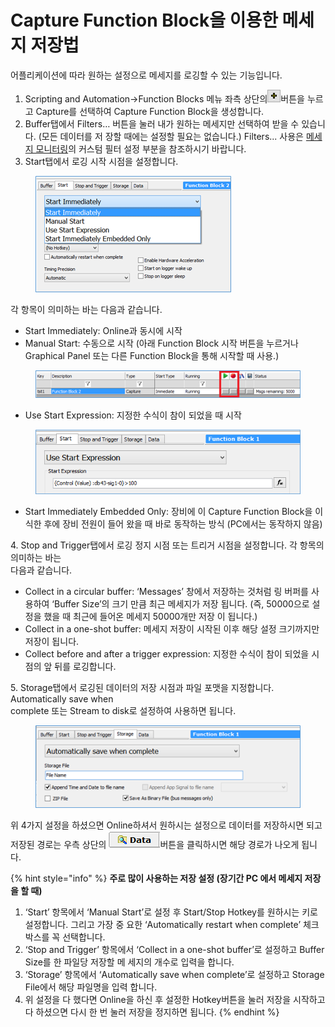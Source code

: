 # Capture Function Block을 이용한 메세지 저장법

어플리케이션에 따라 원하는 설정으로 메세지를 로깅할 수 있는 기능입니다.

1. Scripting and Automation->Function Blocks 메뉴 좌측 상단의![](../.gitbook/assets/2022-01-06-17-20-02.png)버튼을 누르고 Capture를 선택하여 Capture Function Block을 생성합니다.
2. Buffer탭에서 Filters… 버튼을 눌러 내가 원하는 메세지만 선택하여 받을 수 있습니다. (모든 데이터를 저 장할 때에는 설정할 필요는 없습니다.) Filters... 사용은 [메세지 모니터링](../시작하기/메세지-모니터링.md)의 커스텀 필터 설정 부분을 참조하시기 바랍니다.
3. Start탭에서 로깅 시작 시점을 설정합니다.

<figure><img src="../.gitbook/assets/Capture-Start (1).png" alt=""><figcaption></figcaption></figure>

&#x20; 각 항목이 의미하는 바는 다음과 같습니다.

* Start Immediately: Online과 동시에 시작
* Manual Start: 수동으로 시작 (아래 Function Block 시작 버튼을 누르거나 Graphical Panel 또는 다른 Function Block을 통해 시작할 때 사용.)

<figure><img src="../.gitbook/assets/FunctionBlocks-Capture.png" alt=""><figcaption></figcaption></figure>

* Use Start Expression: 지정한 수식이 참이 되었을 때 시작

<figure><img src="../.gitbook/assets/Capture-StartExpression (1).png" alt=""><figcaption></figcaption></figure>

* Start Immediately Embedded Only: 장비에 이 Capture Function Block을 이식한 후에 장비 전원이 들어 왔을 때 바로 동작하는 방식 (PC에서는 동작하지 않음)

&#x20; 4\. Stop and Trigger탭에서 로깅 정지 시점 또는 트리거 시점을 설정합니다. 각 항목의 의미하는 바는 \
&#x20;     다음과 같습니다.

* Collect in a circular buffer: ‘Messages’ 창에서 저장하는 것처럼 링 버퍼를 사용하여 ‘Buffer Size’의 크기 만큼 최근 메세지가 저장 됩니다. (즉, 50000으로 설정을 했을 때 최근에 들어온 메세지 50000개만 저장 이 됩니다.)
* Collect in a one-shot buffer: 메세지 저장이 시작된 이후 해당 설정 크기까지만 저장이 됩니다.
* Collect before and after a trigger expression: 지정한 수식이 참이 되었을 시점의 앞 뒤를 로깅합니다.

&#x20; 5\. Storage탭에서 로깅된 데이터의 저장 시점과 파일 포맷을 지정합니다. Automatically save when\
&#x20;     complete 또는 Stream to disk로 설정하여 사용하면 됩니다.

<figure><img src="../.gitbook/assets/Capture-Storage.png" alt=""><figcaption></figcaption></figure>

위 4가지 설정을 하셨으면 Online하셔서 원하시는 설정으로 데이터를 저장하시면 되고 저장된 경로는 우측 상단의 ![](../.gitbook/assets/2022-02-03-15-04-05.png)버튼을 클릭하시면 해당 경로가 나오게 됩니다.

{% hint style="info" %}
**주로 많이 사용하는 저장 설정 (장기간 PC 에서 메세지 저장을 할 때)**

1. ‘Start’ 항목에서 ‘Manual Start’로 설정 후 Start/Stop Hotkey를 원하시는 키로 설정합니다. 그리고 가장 중 요한 ‘Automatically restart when complete’ 체크박스를 꼭 선택합니다.
2. ‘Stop and Trigger’ 항목에서 ‘Collect in a one-shot buffer’로 설정하고 Buffer Size를 한 파일당 저장할 메 세지의 개수로 입력을 합니다.
3. ‘Storage’ 항목에서 ‘Automatically save when complete’로 설정하고 Storage File에서 해당 파일명을 입력 합니다.
4. 위 설정을 다 했다면 Online을 하신 후 설정한 Hotkey버튼을 눌러 저장을 시작하고 다 하셨으면 다시 한 번 눌러 저장을 정지하면 됩니다.
{% endhint %}
